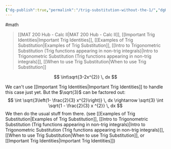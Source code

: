 ```yaml
---
{"dg-publish":true,"permalink":"/trig-substitution-without-the-1/","dgHomeLink":true,"dgPassFrontmatter":false,"dgShowLocalGraph":true}
---
```


#math 
> [[MAT 200 Hub - Calc II|MAT 200 Hub - Calc II]], [[Important Trig Identities|Important Trig Identities]], [[Examples of Trig Substitution|Examples of Trig Substitution]], [[Intro to Trigonometric Substitution (Trig functions appearing in non-trig integrals)|Intro to Trigonometric Substitution (Trig functions appearing in non-trig integrals)]], [[When to use Trig Substitution|When to use Trig Substitution]]

$$
\int\sqrt{3-2x^{2}} \, dx
$$

We can't use [[Important Trig Identities|Important Trig Identities]] to handle this case just yet. But the $\sqrt{3}$ can be factored out:
$$
\int \sqrt{3\left(1- \frac{2}{3} x^{2}\right)} \, dx \rightarrow \sqrt{3} \int \sqrt{1 - \frac{2}{3} x ^{2}} \, dx
$$
We then do the usual stuff from there. (see [[Examples of Trig Substitution|Examples of Trig Substitution]], [[Intro to Trigonometric Substitution (Trig functions appearing in non-trig integrals)|Intro to Trigonometric Substitution (Trig functions appearing in non-trig integrals)]], [[When to use Trig Substitution|When to use Trig Substitution]], or [[Important Trig Identities|Important Trig Identities]])